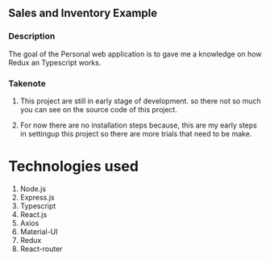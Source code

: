 ## Sales and Inventory Example

### Description

The goal of the Personal web application is to gave me a knowledge on how Redux an Typescript works.

### Takenote

1. This project are still in early stage of development. so there not so much you can see on the source code of this project.

2. For now there are no installation steps because, this are my early steps in settingup this project so there are more trials that need to be make.

# Technologies used

1. Node.js
2. Express.js
3. Typescript
4. React.js
5. Axios
6. Material-UI
7. Redux
8. React-router
